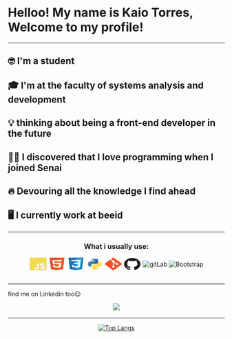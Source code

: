 <h1>Helloo! My name is Kaio Torres, Welcome to my profile! </h1>
<hr></hr>
<h2>🤓 I'm a student</h2>
<h2>🎓 I'm at the faculty of systems analysis and development</h2>
<h2>💡  thinking about being a front-end developer in the future</h2>
<h2>👨‍💻 I discovered that I love programming when I joined Senai</h2>
<h2>🔥 Devouring all the knowledge I find ahead <h2>
<h2>🖥️ I currently work at beeid </h2>

<Hr></hr>
<div align="center" valign="top">

<h3>What i usually use:</h3>

  <img align="center" alt="Js" height="30" width="40" src="https://raw.githubusercontent.com/devicons/devicon/master/icons/javascript/javascript-plain.svg">
  <img align="center" alt="HTML" height="30" width="40" src="https://raw.githubusercontent.com/devicons/devicon/master/icons/html5/html5-original.svg">
  <img align="center" alt="CSS" height="30" width="40" src="https://raw.githubusercontent.com/devicons/devicon/master/icons/css3/css3-original.svg">
   <img align="center" alt="Python" height="30" width="40" src="https://raw.githubusercontent.com/devicons/devicon/master/icons/python/python-original.svg">
  <img align="center" alt="git" height="30" width="40" src="https://raw.githubusercontent.com/devicons/devicon/master/icons/git/git-original.svg">
  <img align="center" alt="github" height="30" width="40" src="https://raw.githubusercontent.com/devicons/devicon/master/icons/github/github-original.svg">
   <img align="center" alt="gitLab" height="30" width="40" src="https://icongr.am/devicon/gitlab-original-wordmark.svg?size=128&color=currentColor">
  <img align="center" alt="Bootstrap" height="30" width="40" src="https://icongr.am/devicon/bootstrap-plain.svg?size=128&color=802363">
</div><br>
<hr></hr>
<p>find me on Linkedin too😉 </p>
<div align="center">
  <a href="https://www.linkedin.com/in/kaio-torres-33bb94154/" target="_blank"><img src="https://img.shields.io/badge/-LinkedIn-%230077B5?style=for-the-badge&logo=linkedin&logoColor=white" target="_blank"></a> 
  <hr>
  
[![Top Langs](https://github-readme-stats.vercel.app/api/top-langs/?username=KaioTorrers19&theme=dark&bg_color=2b2bb2&layout=compact)](https://github.com/KaioTorrers19)
